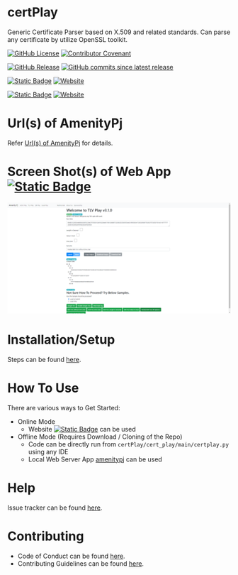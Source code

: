 # certPlay
Generic Certificate Parser based on X.509 and related standards. Can parse any certificate by utilize OpenSSL toolkit.

[![GitHub License](https://img.shields.io/github/license/impratikjaiswal/certPlay)](LICENSE)
[![Contributor Covenant](https://img.shields.io/badge/Contributor%20Covenant-2.1-4baaaa.svg)](CODE_OF_CONDUCT.md)

[![GitHub Release](https://img.shields.io/github/v/release/impratikjaiswal/certPlay)](https://github.com/impratikjaiswal/certPlay/releases/latest)
[![GitHub commits since latest release](https://img.shields.io/github/commits-since/impratikjaiswal/certPlay/latest)](https://github.com/impratikjaiswal/certPlay/commits/main/)

[![Static Badge](https://img.shields.io/badge/amenitypj.in/certPlay-a?label=website%20url)](https://amenitypj.in/certPlay)
[![Website](https://img.shields.io/website?url=https://amenitypj.in/certPlay&label=website%20status)](https://amenitypj.in/certPlay)

[![Static Badge](https://img.shields.io/badge/impratikjaiswal.github.io/certPlay-a?label=gihub%20website%20url)](https://impratikjaiswal.github.io/certPlay)
[![Website](https://img.shields.io/website?url=https://impratikjaiswal.github.io/certPlay&label=website%20status)](https://impratikjaiswal.github.io/certPlay)

# Url(s) of AmenityPj 
Refer [Url(s) of AmenityPj](https://impratikjaiswal.github.io/amenitypj/#urls-of-amenitypj) for details.

# Screen Shot(s) of Web App [![Static Badge](https://img.shields.io/badge/amenitypj.in-a)](https://amenitypj.in/) 
![sample_web_1](https://github.com/impratikjaiswal/certPlay/blob/main/static/images/sample_web_1.gif?raw=true)

# Installation/Setup
Steps can be found [here](https://github.com/impratikjaiswal/pythonHelpers/blob/main/HOW_TO_INSTALL_PYTHON_APPS.md).

# How To Use
There are various ways to Get Started:

  - Online Mode
    - Website [![Static Badge](https://img.shields.io/badge/amenitypj.in-a)](https://amenitypj.in/) can be used
  - Offline Mode (Requires Download / Cloning of the Repo)
    - Code can be directly run from ```certPlay/cert_play/main/certplay.py``` using any IDE
    - Local Web Server App [amenitypj](https://github.com/impratikjaiswal/amenitypj) can be used

# Help
Issue tracker can be found [here](CONTRIBUTING.md#issue-tracker).

# Contributing
 - Code of Conduct can be found [here](CODE_OF_CONDUCT.md).
 - Contributing Guidelines can be found [here](CONTRIBUTING.md).
